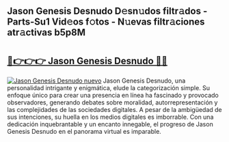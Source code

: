 ## Jason Genesis Desnudo D𝚎sn𝚞dos filtr𝚊dos - Parts-Su1 Vid𝚎os f𝚘tos - N𝚞evas filtr𝚊ciones atr𝚊ctivas b5p8M

# <h2><a href="http://mb598x.tromn.icu/?c=Jason+Genesis+Desnudo">🔗👉👉👉 Jason Genesis Desnudo 🔗🔗</a></h2>

[![Jason Genesis Desnudo nuevo](https://i.imgur.com/pEAQMta.gif)](http://mb598x.tromn.icu/?c=Jason+Genesis+Desnudo)
Jason Genesis Desnudo, una personalidad intrigante y enigmática, elude la categorización simple. Su enfoque único para crear una presencia en línea ha fascinado y provocado observadores, generando debates sobre moralidad, autorrepresentación y las complejidades de las sociedades digitales. A pesar de la ambigüedad de sus intenciones, su huella en los medios digitales es imborrable. Con una dedicación inquebrantable y un encanto innegable, el progreso de Jason Genesis Desnudo en el panorama virtual es imparable.
